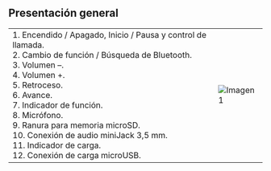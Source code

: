 ## Presentación general

|  |  |
|:-------|:-------|
|1.	Encendido / Apagado,  Inicio / Pausa  y control de llamada. <br>2. Cambio de función / Búsqueda de Bluetooth. <br> 3. Volumen –. <br> 4.  Volumen +. <br> 5. Retroceso. <br> 6.	Avance.  <br> 7.	Indicador de función. <br> 8. Micrófono.   <br> 9. Ranura para memoria microSD. <br> 10. Conexión de audio miniJack 3,5 mm. <br> 11. Indicador de carga. <br> 12. Conexión de carga microUSB. <br>  |![Imagen1](http://static.energysistem.com/images/manuals/42797/5a82b2f61d799.jpg)|

